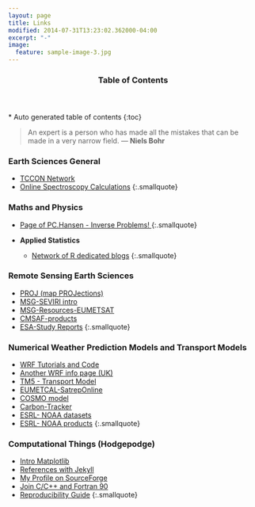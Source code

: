 ```yaml
---
layout: page
title: Links
modified: 2014-07-31T13:23:02.362000-04:00
excerpt: "-"
image:
  feature: sample-image-3.jpg
---
```


<section id="table-of-contents" class="toc">
  <header>
    <h3>Table of Contents</h3>
  </header>
<div id="drawer" markdown="1">
*  Auto generated table of contents
{:toc}
</div>
</section><!-- /#table-of-contents -->


> An expert is a person who has made all the mistakes that can be made in a very narrow field. ― **Niels Bohr**

### Earth Sciences General

- [TCCON Network](https://tccon-wiki.caltech.edu/)
- [Online Spectroscopy Calculations](http://www.spectralcalc.com/info/about.php)
{:.smallquote}

### Maths and Physics

- [Page of PC.Hansen - Inverse Problems! ](http://www.imm.dtu.dk/~pcha/)
{:.smallquote}

- **Applied Statistics**
	- [Network of R dedicated blogs](http://www.r-bloggers.com/)
{:.smallquote}

### Remote Sensing Earth Sciences

- [PROJ (map PROJections)](http://trac.osgeo.org/proj/)
- [MSG-SEVIRI intro](http://www.pytroll.org/quickstart_seviri.html)
- [MSG-Resources-EUMETSAT](http://www.eumetsat.int/website/home/Satellites/FutureSatellites/MeteosatThirdGeneration/MTGResources/index.html)
- [CMSAF-products](http://cmsaf.eu)
- [ESA-Study Reports](http://www.esa.int/Our_Activities/Preparing_for_the_Future/GSP/Study_Reports)
{:.smallquote}

### Numerical Weather Prediction Models and Transport Models

- [WRF Tutorials and Code](http://www2.mmm.ucar.edu/wrf/users/supports/tutorial.html)
- [Another WRF info page (UK)](https://www.ncas.ac.uk/index.php/en/ncas-ncar-wrf-tutorials)
- [TM5 - Transport Model](http://tm5.sourceforge.net/)
- [EUMETCAL-SatrepOnline](http://eumetrain.org/eport.html)
- [COSMO model](http://www.cosmo-model.org/)
- [Carbon-Tracker](http://www.esrl.noaa.gov/gmd/ccgg/carbontracker/)
- [ESRL- NOAA datasets](http://www.esrl.noaa.gov/gmd/dv/data/)
- [ESRL- NOAA products](http://www.esrl.noaa.gov/gmd/ccgg/data-products.html)
{:.smallquote}

### Computational Things (Hodgepodge)

- [Intro Matplotlib](http://www.labri.fr/perso/nrougier/teaching/matplotlib/)
- [References with Jekyll](http://github.com/inukshuk/jekyll-scholar)
- [My Profile on SourceForge](http://sourceforge.net/u/rchecagarcia/profile/)
- [Join C/C++ and Fortran 90](http://stackoverflow.com/tags/fortran-iso-c-binding/info)
- [Reproducibility Guide](http://ropensci.github.io/reproducibility-guide/sections/introduction/)
{:.smallquote}
